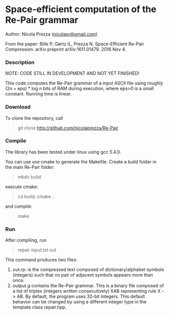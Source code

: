Space-efficient computation of the Re-Pair grammar
===============
Author: Nicola Prezza (nicolapr@gmail.com)

From the paper: Bille P, Gørtz IL, Prezza N. Space-Efficient Re-Pair Compression. arXiv preprint arXiv:1611.01479. 2016 Nov 4.

### Description

NOTE: CODE STILL IN DEVELOPMENT AND NOT YET FINISHED!

This code computes the Re-Pair grammar of a input ASCII file using roughly (2n + eps) * log n bits of RAM during execution, where eps>0 is a small constant. Running time is linear. 

### Download

To clone the repository, call

> git clone http://github.com/nicolaprezza/Re-Pair

### Compile

The library has been tested under linux using gcc 5.4.0. 

You can use use cmake to generate the Makefile. Create a build folder in the main Re-Pair folder:

> mkdir build

execute cmake:

> cd build; cmake ..

and compile:

> make

### Run

After compiling, run 

>  repair input.txt out

This command produces two files: 

1. out.rp: is the compressed text composed of dictionary/alphabet symbols (integers) such that no pair of adjacent symbols appears more than once.
2. output.g contains the Re-Pair grammar. This is a binary file composed of a list of triples (integers written consecutively) XAB representing rule X -> AB. By default, the program uses 32-bit integers. This default behavior can be changed by using a different integer type in the template class repair.hpp.
